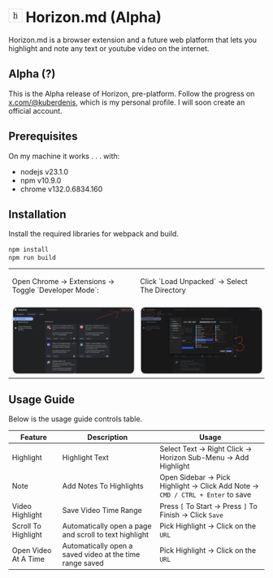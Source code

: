 # <img src="./.git-assets/img/logo.png" style="border: 1px solid Gainsboro; width: 25px;"> Horizon.md (Alpha)

Horizon.md is a browser extension and a future web platform that lets you highlight and note any text or youtube video on the internet.

## Alpha (?)

This is the Alpha release of Horizon, pre-platform. Follow the progress on [x.com/@kuberdenis](x.com/@kuberdenis), which is my personal profile. I will soon create an official account.

## Prerequisites

On my machine it works . . . with:

- nodejs v23.1.0
- npm v10.9.0
- chrome v132.0.6834.160

## Installation

Install the required libraries for webpack and build.

```
npm install
npm run build
```
<!-- 
<div style="display: grid; grid-template-columns: auto auto; grid-gap: 30px 30px;">
    <div>
        <p style="padding-bottom: 10px;">I. Open Chrome -> Extensions -> Toggle `Developer Mode`:</p>
        <img src="./.git-assets/img/1.png" style="border: 2px solid Gainsboro; border-radius: 10px;">
    </div>
    <div>
        <p style="padding-bottom: 10px;">II. Click `Load Unpacked` -> Select The Directory</p>
        <img src="./.git-assets/img/2.png" style="border: 2px solid Gainsboro; border-radius: 10px;">
    </div>
</div> -->

<table>
  <tr>
    <td>
        <p style="padding-bottom: 10px;">Open Chrome -> Extensions -> Toggle `Developer Mode`:</p>
        <img src="./.git-assets/img/1.png" style="border: 2px solid Gainsboro; border-radius: 10px;">
    </td>
    <td>
        <p style="padding-bottom: 10px;">Click `Load Unpacked` -> Select The Directory</p>
        <img src="./.git-assets/img/2.png" style="border: 2px solid Gainsboro; border-radius: 10px;">
    </td>
   </tr> 
  </tr>
</table>

## Usage Guide

Below is the usage guide controls table.

| Feature      | Description | Usage |
| ----------- | ----------- | ----------- |
| Highlight      | Highlight Text       | Select Text → Right Click → Horizon Sub-Menu → Add Highlight        |
| Note   | Add Notes To Highlights        | Open Sidebar → Pick Highlight → Click Add Note → `CMD / CTRL + Enter` to save        |
| Video Highlight      | Save Video Time Range       | Press `[` To Start → Press `]` To Finish → Click `Save`        |
| Scroll To Highlight      | Automatically open a page and scroll to text highlight       | Pick Highlight → Click on the `URL`         |
| Open Video At A Time      | Automatically open a saved video at the time range saved       | Pick Highlight → Click on the `URL`         |